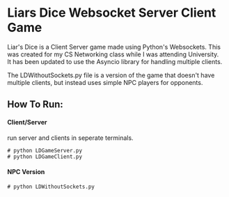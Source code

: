 # Liars Dice Websocket Server Client Game

Liar's Dice is a Client Server game made using Python's Websockets. 
This was created for my CS Networking class while I was attending University.  
It has been updated to use the Asyncio library for handling multiple clients.

The LDWithoutSockets.py file is a version of the game that doesn't have multiple clients, 
but instead uses simple NPC players for opponents.

##  How To Run:
#### Client/Server
run server and clients in seperate terminals.  

    # python LDGameServer.py
    # python LDGameClient.py

#### NPC Version
    # python LDWithoutSockets.py  


